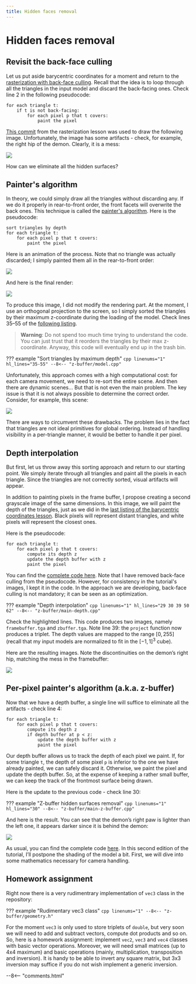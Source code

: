 ```yaml
---
title: Hidden faces removal
---
```


# Hidden faces removal

## Revisit the back-face culling

Let us put aside barycentric coordinates for a moment and return to the [rasterization with back-face culling](rasterization.md#putting-all-together-back-face-culling). Recall that the idea is to loop through all the triangles in the input model and discard the back-facing ones. Check line 2 in the following pseudocode:

```linenums="1" hl_lines="2"
for each triangle t:
    if t is not back-facing:
        for each pixel p that t covers:
            paint the pixel
```

[This commit](https://github.com/ssloy/tinyrenderer/tree/ab559b1325df38266b420c6236a33794bd7e4c65) from the rasterization lesson was used to draw the following image. Unfortunately, the image has some artifacts - check, for example, the right hip of the demon. Clearly, it is a mess:

![](z-buffer/diablo-culling-hip.png)

How can we eliminate all the hidden surfaces?

## Painter's algorithm

In theory, we could simply draw all the triangles without discarding any. If we do it properly in rear-to-front order, the front facets will overwrite the back ones. This technique is called the [painter's algorithm](http://en.wikipedia.org/wiki/Painter%27s_algorithm). Here is the pseudocode:

```linenums="1" hl_lines="1"
sort triangles by depth
for each triangle t:
    for each pixel p that t covers:
        paint the pixel
```

Here is an animation of the process. Note that no triangle was actually discarded; I simply painted them all in the rear-to-front order:

![](z-buffer/painter.gif)

And here is the final render:

![](z-buffer/diablo-painter.png)

To produce this image, I did not modify the rendering part. At the moment, I use an orthogonal projection to the screen, so I simply sorted the triangles by their maximum z-coordinate during the loading of the model. Check lines 35–55 of the [following listing](https://github.com/ssloy/tinyrenderer/commit/52c7f8898e1a71c412f89240d83e4b354a3e76bc).

> **Warning**: Do not spend too much time trying to understand the code. You can just trust that it reorders the triangles by their max z-coordinate. Anyway, this code will eventually end up in the trash bin.

??? example "Sort triangles by maximum depth"
    ```cpp linenums="1" hl_lines="35-55"
    --8<-- "z-buffer/model.cpp"
    ```

Unfortunately, this approach comes with a high computational cost: for each camera movement, we need to re-sort the entire scene. And then there are dynamic scenes... But that is not even the main problem. The key issue is that it is not always possible to determine the correct order. Consider, for example, this scene:

![](z-buffer/painter.svg)

There are ways to circumvent these drawbacks. The problem lies in the fact that triangles are not ideal primitives for global ordering. Instead of handling visibility in a per-triangle manner, it would be better to handle it per pixel.

## Depth interpolation

But first, let us throw away this sorting approach and return to our starting point. We simply iterate through all triangles and paint all the pixels in each triangle. Since the triangles are not correctly sorted, visual artifacts will appear.

In addition to painting pixels in the frame buffer, I propose creating a second grayscale image of the same dimensions. In this image, we will paint the depth of the triangles, just as we did in the [last listing of the barycentric coordinates lesson](barycentric.md#example-2_1). Black pixels will represent distant triangles, and white pixels will represent the closest ones.

Here is the pseudocode:

```linenums="1" hl_lines="3 4"
for each triangle t:
    for each pixel p that t covers:
        compute its depth z
        update the depth buffer with z
        paint the pixel
```

You can find the [complete code here](https://github.com/ssloy/tinyrenderer/commit/af1c138fd86cd9d46813ee492e97127d434a9242). Note that I have removed back-face culling from the pseudocode. However, for consistency in the tutorial's images, I kept it in the code. In the approach we are developing, back-face culling is not mandatory; it can be seen as an optimization.

??? example "Depth interpolation"
    ```cpp linenums="1" hl_lines="29 30 39 50 62"
    --8<-- "z-buffer/main-depth.cpp"
    ```

Check the highlighted lines. This code produces two images, namely `framebuffer.tga` and `zbuffer.tga`. Note line 39: the `project` function now produces a triplet. The depth values are mapped to the range $[0, 255]$ (recall that my input models are normalized to fit in the $[-1, 1]^3$ cube).

Here are the resulting images. Note the discontinuities on the demon’s right hip, matching the mess in the framebuffer:

[![](z-buffer/diablo-zbuffer-bad.png)](z-buffer/diablo-zbuffer-bad.png)

## Per-pixel painter's algorithm (a.k.a. z-buffer)

Now that we have a depth buffer, a single line will suffice to eliminate all the artifacts - check line 4:

```linenums="1" hl_lines="4"
for each triangle t:
    for each pixel p that t covers:
        compute its depth z
        if depth buffer at p < z:
            update the depth buffer with z
            paint the pixel
```

Our depth buffer allows us to track the depth of each pixel we paint. If, for some triangle `t`, the depth of some pixel `p` is inferior to the one we have already painted, we can safely discard it.
Otherwise, we paint the pixel and update the depth buffer. So, at the expense of keeping a rather small buffer, we can keep the track of the frontmost surface being drawn.

Here is the update to the previous code - check line 30:

??? example "Z-buffer hidden surfaces removal"
    ```cpp linenums="1" hl_lines="30"
    --8<-- "z-buffer/main-z-buffer.cpp"
    ```

And here is the result. You can see that the demon’s right paw is lighter than the left one, it appears darker since it is behind the demon:

[![](z-buffer/diablo-zbuffer.png)](z-buffer/diablo-zbuffer.png)

As usual, you can find the complete code [here](https://github.com/ssloy/tinyrenderer/commit/f1dd24ec9418922fcfa3d6e7ab13ffc8c1c18577).
In this second edition of the tutorial, I’ll postpone the shading of the model a bit. First, we will dive into some mathematics necessary for camera handling.

## Homework assignment

Right now there is a very rudimentrary implementation of `vec3` class in the repository:

??? example "Rudimentary vec3 class"
    ```cpp linenums="1"
    --8<-- "z-buffer/geometry.h"
    ```

For the moment `vec3` is only used to store triplets of `double`, but very soon we will need to add and subtract vectors, compute dot products and so on.
So, here is a homework assignment: implement `vec2`, `vec3` and `vec4` classes with basic vector operations.
Moreover, we will need small matrices (up to 4x4 maximum) and basic operations (mainly, multiplication, transposition and inversion).
It is handy to be able to invert any square matrix, but 3x3 inversion may suffice if you do not wish implement a generic inversion.

--8<-- "comments.html"


